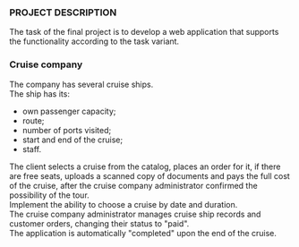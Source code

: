 <h3>PROJECT DESCRIPTION</h3>

The task of the final project is to develop a web application that supports the functionality according to the task
variant.

<h3>Cruise company</h3>

<div>The company has several cruise ships.</div> 
The ship has its:
<ul> 
<li>own passenger capacity;</li>
<li>route;</li>
<li>number of ports visited;</li>
<li>start and end of the cruise;</li>
<li>staff.</li>
</ul>
<div>The client selects a cruise from the catalog, places an order for it, if there are free seats,
uploads a scanned copy of documents and pays the full cost of the cruise, after the cruise
company administrator confirmed the possibility of the tour.</div>
<div>Implement the ability to choose a cruise by date and duration.</div>
<div>The cruise company administrator manages cruise ship records and customer orders,
changing their status to &quot;paid&quot;.</div>
<div>The application is automatically &quot;completed&quot; upon the end of the cruise.</div>